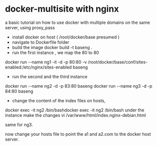 # docker-multisite with nginx
a basic tutorial on how to use docker with multiple domains on the same server, using proxy_pass

- install docker on host ( /root/docker/base presumed )
- navigate to Dockerfile folder
- build the image
docker build -t baseng . 
- run the first instance , we map the 80 to 80

docker run --name ng1 -it -d -p 80:80 -v /root/docker/base/conf/sites-enabled:/etc/nginx/sites-enabled baseng
- run the second and the third instance 


docker run --name ng2 -d -p 83:80 baseng
docker run --name ng3 -d -p 84:80 baseng
- change the content of the index files on hosts, 

docker exec -it ng2 /bin/bashdocker exec -it ng2 /bin/bash
under the instance make the changes
vi /var/www/html/index.nginx-debian.html

same for ng3.


now change your hosts file to point the a1 and a2.com to the docker host server.

